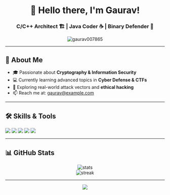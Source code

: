 <!-- README.md -->

<h1 align="center">👋 Hello there, I'm Gaurav!</h1>
<h3 align="center">C/C++ Architect 🏗️ | Java Coder ☕ | Binary Defender 🔐</h3>

<p align="center">
  <img src="https://komarev.com/ghpvc/?username=gaurav007865&label=Profile%20views&color=blueviolet&style=flat" alt="gaurav007865" />
</p>

<hr>

<!-- About Section -->
<h2>🧠 About Me</h2>
<ul>
  <li>🎓 Passionate about <strong>Cryptography & Information Security</strong></li>
  <li>💻 Currently learning advanced topics in <strong>Cyber Defense & CTFs</strong></li>
  <li>🚀 Exploring real-world attack vectors and <strong>ethical hacking</strong></li>
  <li>📫 Reach me at: <a href="[mailto:gaurav@example.com](https://www.instagram.com/gaurav007865?igsh=MWdtN2drOHpxOTFqcg==)">gaurav@example.com</a></li>
</ul>

<hr>

<!-- Skills Section -->
<h2>🛠️ Skills & Tools</h2>
<p>
  <img src="https://img.shields.io/badge/-Python-3776AB?style=flat&logo=python&logoColor=white" />
  <img src="https://img.shields.io/badge/-C%20Lang-A8B9CC?style=flat&logo=c&logoColor=white" />
  <img src="https://img.shields.io/badge/Linux-FCC624?style=flat&logo=linux&logoColor=black" />
  <img src="https://img.shields.io/badge/Burpsuite-orange?style=flat&logo=burp-suite&logoColor=white" />
  <img src="https://img.shields.io/badge/Cryptography-black?style=flat" />
</p>

<hr>

<!-- GitHub Stats -->
<h2>📊 GitHub Stats</h2>
<p align="center">
  <img src="https://github-readme-stats.vercel.app/api?username=gaurav007865&show_icons=true&theme=tokyonight" alt="stats" />
  <br>
  <img src="https://github-readme-streak-stats.herokuapp.com/?user=gaurav007865&theme=tokyonight" alt="streak" />
</p>

<hr>

<!-- Fun Footer -->
<p align="center">
  <img src="https://readme-typing-svg.herokuapp.com/?lines=Hello+World+🌍;Keep+Hacking+Ethically+💻;Never+Stop+Learning+🚀&center=true&width=440&height=45">
</p>

